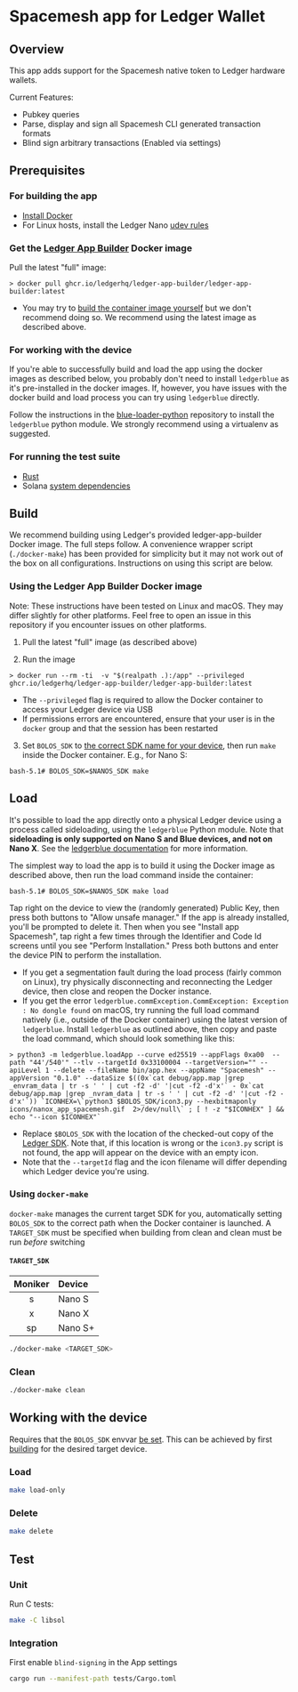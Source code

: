 # Spacemesh app for Ledger Wallet

## Overview

This app adds support for the Spacemesh native token to Ledger hardware wallets.

Current Features:
- Pubkey queries
- Parse, display and sign all Spacemesh CLI generated transaction formats
- Blind sign arbitrary transactions (Enabled via settings)

## Prerequisites

### For building the app
* [Install Docker](https://docs.docker.com/get-docker/)
* For Linux hosts, install the Ledger Nano [udev rules](https://github.com/LedgerHQ/udev-rules)

### Get the [Ledger App Builder](https://github.com/LedgerHQ/ledger-app-builder) Docker image

Pull the latest "full" image:
```
> docker pull ghcr.io/ledgerhq/ledger-app-builder/ledger-app-builder:latest
```
  * You may try to [build the container image yourself](https://github.com/LedgerHQ/ledger-app-builder#build-the-container-image) but we don't recommend doing so. We recommend using the latest image as described above.

### For working with the device

If you're able to successfully build and load the app using the docker images as described below, you probably don't need to install `ledgerblue` as it's pre-installed in the docker images. If, however, you have issues with the docker build and load process you can try using `ledgerblue` directly.

Follow the instructions in the [blue-loader-python](https://github.com/LedgerHQ/blue-loader-python) repository to install the `ledgerblue` python module. We strongly recommend using a virtualenv as suggested.

### For running the test suite
* [Rust](https://rustup.rs/)
* Solana [system dependencies](https://github.com/solana-labs/solana/#1-install-rustc-cargo-and-rustfmt)

## Build

We recommend building using Ledger's provided ledger-app-builder Docker image. The full steps follow. A convenience wrapper script (`./docker-make`) has been provided for simplicity but it may not work out of the box on all configurations. Instructions on using this script are below.

### Using the Ledger App Builder Docker image

Note: These instructions have been tested on Linux and macOS. They may differ slightly for other platforms. Feel free to open an issue in this repository if you encounter issues on other platforms.

1. Pull the latest "full" image (as described above)

2. Run the image
```
> docker run --rm -ti  -v "$(realpath .):/app" --privileged ghcr.io/ledgerhq/ledger-app-builder/ledger-app-builder:latest
```
  * The `--privileged` flag is required to allow the Docker container to access your Ledger device via USB
  * If permissions errors are encountered, ensure that your user is in the `docker` group and that the session has been restarted

3. Set `BOLOS_SDK` to [the correct SDK name for your device](https://github.com/LedgerHQ/ledger-app-builder#compile-your-app-in-the-container), then run `make` inside the Docker container. E.g., for Nano S:
```
bash-5.1# BOLOS_SDK=$NANOS_SDK make
```

## Load

It's possible to load the app directly onto a physical Ledger device using a process called sideloading, using the `ledgerblue` Python module. Note that **sideloading is only supported on Nano S and Blue devices, and not on Nano X**. See the [ledgerblue documentation](https://github.com/LedgerHQ/blue-loader-python#supported-devices) for more information.

The simplest way to load the app is to build it using the Docker image as described above, then run the load command inside the container:
```
bash-5.1# BOLOS_SDK=$NANOS_SDK make load
```
Tap right on the device to view the (randomly generated) Public Key, then press both buttons to "Allow unsafe manager." If the app is already installed, you'll be prompted to delete it. Then when you see "Install app Spacemesh", tap right a few times through the Identifier and Code Id screens until you see "Perform Installation." Press both buttons and enter the device PIN to perform the installation.

  * If you get a segmentation fault during the load process (fairly common on Linux), try physically disconnecting and reconnecting the Ledger device, then close and reopen the Docker instance.
  * If you get the error `ledgerblue.commException.CommException: Exception : No dongle found` on macOS, try running the full load command natively (i.e., outside of the Docker container) using the latest version of `ledgerblue`. Install `ledgerblue` as outlined above, then copy and paste the load command, which should look something like this:

```
> python3 -m ledgerblue.loadApp --curve ed25519 --appFlags 0xa00  --path "44'/540'" --tlv --targetId 0x33100004 --targetVersion="" --apiLevel 1 --delete --fileName bin/app.hex --appName "Spacemesh" --appVersion "0.1.0" --dataSize $((0x`cat debug/app.map |grep _envram_data | tr -s ' ' | cut -f2 -d' '|cut -f2 -d'x'` - 0x`cat debug/app.map |grep _nvram_data | tr -s ' ' | cut -f2 -d' '|cut -f2 -d'x'`)) `ICONHEX=\`python3 $BOLOS_SDK/icon3.py --hexbitmaponly icons/nanox_app_spacemesh.gif  2>/dev/null\` ; [ ! -z "$ICONHEX" ] && echo "--icon $ICONHEX"`
```
  * Replace `$BOLOS_SDK` with the location of the checked-out copy of the [Ledger SDK](https://github.com/LedgerHQ/ledger-secure-sdk). Note that, if this location is wrong or the `icon3.py` script is not found, the app will appear on the device with an empty icon.
  * Note that the `--targetId` flag and the icon filename will differ depending which Ledger device you're using.

### Using `docker-make`

`docker-make` manages the current target SDK for you, automatically setting `BOLOS_SDK` to the
correct path when the Docker container is launched. A `TARGET_SDK` must be specified when building
from clean and clean must be run _before_ switching
#### `TARGET_SDK`
|Moniker|Device|
|:-----:|:-----|
|s|Nano S|
|x|Nano X|
|sp|Nano S+|

```bash
./docker-make <TARGET_SDK>
```

### Clean
```bash
./docker-make clean
```

## Working with the device
Requires that the `BOLOS_SDK` envvar [be set](https://developers.ledger.com/docs/embedded-app/build-app/).
This can be achieved by first [building](#build) for the desired target device.
### Load
```bash
make load-only
```

### Delete
```bash
make delete
```

## Test
### Unit
Run C tests:
```bash
make -C libsol
```
### Integration
First enable `blind-signing` in the App settings
```bash
cargo run --manifest-path tests/Cargo.toml
```
